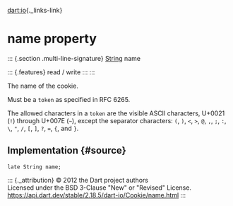 [dart:io](../../dart-io/dart-io-library){._links-link}

name property
=============

::: {.section .multi-line-signature}
[String](../../dart-core/string-class) name

::: {.features}
read / write
:::
:::

The name of the cookie.

Must be a `token` as specified in RFC 6265.

The allowed characters in a `token` are the visible ASCII characters,
U+0021 (`!`) through U+007E (`~`), except the separator characters: `(`,
`)`, `<`, `>`, `@`, `,`, `;`, `:`, `\`, `"`, `/`, `[`, `]`, `?`, `=`,
`{`, and `}`.

Implementation {#source}
--------------

``` {.language-dart data-language="dart"}
late String name;
```

::: {._attribution}
© 2012 the Dart project authors\
Licensed under the BSD 3-Clause \"New\" or \"Revised\" License.\
<https://api.dart.dev/stable/2.18.5/dart-io/Cookie/name.html>
:::
